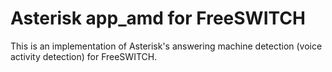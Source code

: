 Asterisk app_amd for FreeSWITCH
===============================

This is an implementation of Asterisk's answering machine detection (voice
activity detection) for FreeSWITCH.
